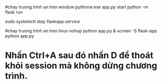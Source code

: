 #chay truong trinh an tren window
pythonw.exe app.py
start python -m flask run

sudo systemctl stop flaskapp.service



#chay truong trinh an tren linux
nohup python app.py &
screen -S flask-app
python app.py
# Nhấn Ctrl+A sau đó nhấn D để thoát khỏi session mà không dừng chương trình.


